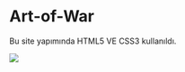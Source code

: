 <h1> Art-of-War </h1>
<p> Bu site yapımında HTML5 VE CSS3 kullanıldı. </p>
<img src="https://user-images.githubusercontent.com/88774171/215739337-fcde1eb6-ca49-49e5-b7d8-f92572d4fc20.gif" />
